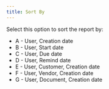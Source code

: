 ```yaml
---
title: Sort By
---
```



Select this option to sort the report by:

- A - User, Creation date
- B - User, Start date
- C - User, Due date
- D - User, Remind date
- E - User, Customer, Creation date
- F - User, Vendor, Creation date
- G - User, Document, Creation date

